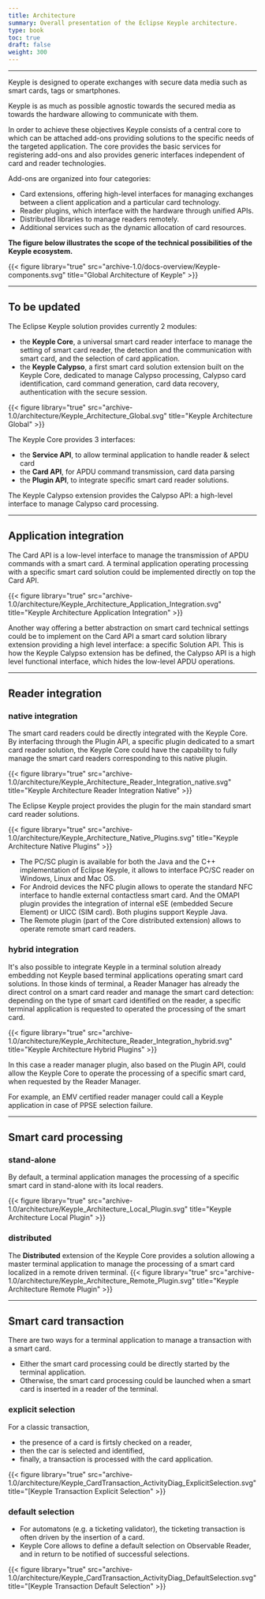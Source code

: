 ```yaml
---
title: Architecture
summary: Overall presentation of the Eclipse Keyple architecture.
type: book
toc: true
draft: false
weight: 300
---
```


---
Keyple is designed to operate exchanges with secure data media such as smart cards, tags or smartphones.

Keyple is as much as possible agnostic towards the secured media as towards the hardware allowing to communicate with them.

In order to achieve these objectives Keyple consists of a central core to which can be attached add-ons providing solutions to the specific needs of the targeted application.
The core provides the basic services for registering add-ons and also provides generic interfaces independent of card and reader technologies. 

Add-ons are organized into four categories:
- Card extensions, offering high-level interfaces for managing exchanges between a client application and a particular card technology.
- Reader plugins, which interface with the hardware through unified APIs.
- Distributed libraries to manage readers remotely.
- Additional services such as the dynamic allocation of card resources.

**The figure below illustrates the scope of the technical possibilities of the Keyple ecosystem.**

{{< figure library="true" src="archive-1.0/docs-overview/Keyple-components.svg" title="Global Architecture of Keyple" >}}

---
## To be updated

The Eclipse Keyple solution provides currently 2 modules:
- the **Keyple Core**, a universal smart card reader interface to manage the setting of smart card reader, the detection and the communication with smart card, and the selection of card application.
- the **Keyple Calypso**, a first smart card solution extension built on the Keyple Core, dedicated to manage Calypso processing, Calypso card identification, card command generation, card data recovery, authentication with the secure session.

{{< figure library="true" src="archive-1.0/architecture/Keyple_Architecture_Global.svg" title="Keyple Architecture Global" >}}

The Keyple Core provides 3 interfaces:
- the **Service API**, to allow terminal application to handle reader & select card
- the **Card API**, for APDU command transmission, card data parsing
- the **Plugin API**, to integrate specific smart card reader solutions.

The Keyple Calypso extension provides the Calypso API: a high-level interface to manage Calypso card processing.

---
## Application integration

The Card API is a low-level interface to manage the transmission of APDU commands with a smart card.
A terminal application operating processing with a specific smart card solution could be implemented directly on top the Card API.

{{< figure library="true" src="archive-1.0/architecture/Keyple_Architecture_Application_Integration.svg" title="Keyple Architecture Application Integration" >}}

Another way offering a better abstraction on smart card technical settings could be to implement on the Card API a smart card solution library extension providing a high level interface: a specific Solution API.
This is how the Keyple Calypso extension has be defined, the Calypso API is a high level functional interface, which hides the low-level APDU operations.

---
## Reader integration

### native integration

The smart card readers could be directly integrated with the Keyple Core. By interfacing through the Plugin API, a specific plugin dedicated to a smart card reader solution, the Keyple Core could have the capability to fully manage the smart card readers corresponding to this native plugin.

{{< figure library="true" src="archive-1.0/architecture/Keyple_Architecture_Reader_Integration_native.svg" title="Keyple Architecture Reader Integration Native" >}}

The Eclipse Keyple project provides the plugin for the main standard smart card reader solutions.

{{< figure library="true" src="archive-1.0/architecture/Keyple_Architecture_Native_Plugins.svg" title="Keyple Architecture Native Plugins" >}}

- The PC/SC plugin is available for both the Java and the C++ implementation of Eclipse Keyple, it allows to interface PC/SC reader on Windows, Linux and Mac OS.
- For Android devices the NFC plugin allows to operate the standard NFC interface to handle external contactless smart card. And the OMAPI plugin provides the integration of internal eSE (embedded Secure Element) or UICC (SIM card). Both plugins support Keyple Java.
- The Remote plugin (part of the Core distributed extension) allows to operate remote smart card readers.

### hybrid integration

It's also possible to integrate Keyple in a terminal solution already embedding not Keyple based terminal applications operating smart card solutions. In those kinds of terminal, a Reader Manager has already the direct control on a smart card reader and manage the smart card detection: depending on the type of smart card identified on the reader, a specific terminal application is requested to operated the processing of the smart card.

{{< figure library="true" src="archive-1.0/architecture/Keyple_Architecture_Reader_Integration_hybrid.svg" title="Keyple Architecture Hybrid Plugins" >}}

In this case a reader manager plugin, also based on the Plugin API, could allow the Keyple Core to operate the processing of a specific smart card, when requested by the Reader Manager.

For example, an EMV certified reader manager could call a Keyple application in case of PPSE selection failure.

---
## Smart card processing
### stand-alone
By default, a terminal application manages the processing of a specific smart card in stand-alone with its local readers.

{{< figure library="true" src="archive-1.0/architecture/Keyple_Architecture_Local_Plugin.svg" title="Keyple Architecture Local Plugin" >}}

### distributed
The **Distributed** extension of the Keyple Core provides a solution allowing a master terminal application to manage the processing of a smart card localized in a remote driven terminal.
{{< figure library="true" src="archive-1.0/architecture/Keyple_Architecture_Remote_Plugin.svg" title="Keyple Architecture Remote Plugin" >}}

---
## Smart card transaction
There are two ways for a terminal application to manage a transaction with a smart card.
- Either the smart card processing could be directly started by the terminal application.
- Otherwise, the smart card processing could be launched when a smart card is inserted in a reader of the terminal.

### explicit selection
For a classic transaction,
- the presence of a card is firtsly checked on a reader,
- then the car is selected and identified,
- finally, a transaction is processed with the card application.

{{< figure library="true" src="archive-1.0/architecture/Keyple_CardTransaction_ActivityDiag_ExplicitSelection.svg" title="[Keyple Transaction Explicit Selection" >}}

### default selection
- For automatons (e.g. a ticketing validator), the ticketing transaction is often driven by the insertion of a card.
- Keyple Core allows to define a default selection on Observable Reader, and in return to be notified of successful selections.

{{< figure library="true" src="archive-1.0/architecture/Keyple_CardTransaction_ActivityDiag_DefaultSelection.svg" title="[Keyple Transaction Default Selection" >}}

